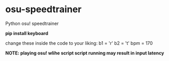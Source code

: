 # osu-speedtrainer
Python osu! speedtrainer


**pip install keyboard**

change these inside the code to your liking:
  b1 = 'r'
  b2 = 't'
  bpm = 170

**NOTE: playing osu! wlihe script script running may result in input latency**
